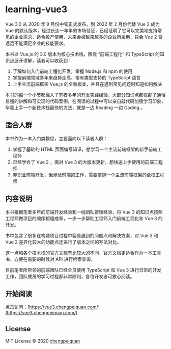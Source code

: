 # learning-vue3

Vue 3.0 从 2020 年 9 月份中旬正式发布，到 2022 年 2 月份代替 Vue 2 成为 Vue 的默认版本，经过长达一年半的市场验证，已经证明了它可以完美地支持常见的企业需求，适合投产使用，未来会被越来越多的企业所采用，只会 Vue 2 将远远不能满足企业的技能要求。

本书以 Vue.js 的 3.0 版本为核心技术栈，围绕 “前端工程化” 和 TypeScript 的知识点展开讲解，读者可以收获到：

1. 了解如何入门前端工程化开发，掌握 Node.js 和 npm 的使用
2. 掌握前端领域多年来趋势走高、带有类型支持的 TypeScript 语言
3. 上手主流前端框架 Vue.js 的全新版本，并且在遇到常见问题时知道如何解决

本书的每一个小节都融入了笔者多年的开发实践经验，大部分知识点都搭配了通俗易懂的讲解和可实现的代码案例，在阅读的过程中可以亲自敲代码加强学习印象，毕竟上手一个新技术栈最快的方法，就是一边 Reading 一边 Coding 。

## 适合人群

本书作为一本入门类教程，主要面向以下读者人群：

1. 掌握了基础的 HTML 页面编写知识，想学习一个主流前端框架的新手前端工程师
2. 已经学会了 Vue 2 ，面对 Vue 3 的大版本更新，想快速上手使用的前端工程师
3. 非职业前端开发，但涉及前端的工作，需要掌握一个主流前端框架的全栈工程师

## 内容说明

本书根据笔者多年的前端开发经验和一线团队管理经验，将 Vue 3 的知识点按照工程师做项目的顺序梳理成章，一步一步帮助工程师入门前端工程化和 Vue 3 的开发。

书中包含了很多在构建项目过程中容易遇到的问题点和解决方案，对 Vue 3 和 Vue 2 差异化较大的功能点还进行了版本之间的写法对比。

这一点和各个技术栈的官方文档有比较大的不同，官方文档更适合作为一本工具书，方便在需要的时候对 API 进行检索查询。

目前笔者所带领的前端团队已经全员使用 TypeScript 和 Vue 3 进行日常的开发工作，团队成员的学习过程都非常顺利，各位开发者可放心阅读。

## 开始阅读

点击访问：[https://vue3.chengpeiquan.com/](https://vue3.chengpeiquan.com/)

## License

MIT License © 2020 [chengpeiquan](https://github.com/chengpeiquan)

